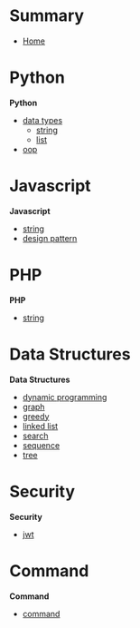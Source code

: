 # Summary

- [Home](./home.md)

# Python
**Python**
- [data types](./python/data_type/README.md)
	- [string](./python/data_type/string/README.md)
	- [list](./python/data_type/list/README.md)
- [oop](./python/oop/README.md)

# Javascript
**Javascript**
- [string](./javascript/string/README.md)
- [design pattern](./javascript/design_pattern/README.md)

# PHP
**PHP**
- [string](./php/string/README.md)

# Data Structures
**Data Structures**
- [dynamic programming](./data_structure/README.md)
- [graph](./data_structure/README.md)
- [greedy](./data_structure/README.md)
- [linked list](./data_structure/README.md)
- [search](./data_structure/README.md)
- [sequence](./data_structure/README.md)
- [tree](./data_structure/README.md)

# Security
**Security**
- [jwt](./security/jwt/README.md)

# Command
**Command**
- [command](./command/README.md)
